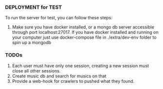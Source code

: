 ### DEPLOYMENT for TEST
To run the server for test, you can follow these steps:
1. Make sure you have docker installed, or a mongo db server accessible through
port localhost:27017. If you have docker installed and running on your computer
just use docker-compose file in ./extra/dev-env folder to spin up a mongodb





### TODOs
1. Each user must have only one session, creating a new session must close all other sessions.
2. Create music db and search for musics on that
3. Provide a web-hook for crawlers to pushed what they found.